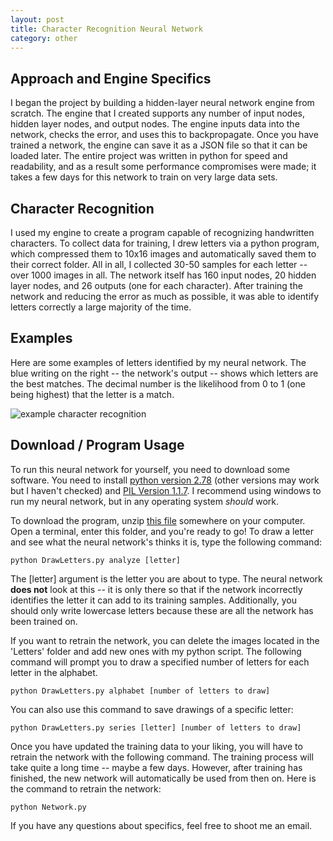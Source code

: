 ```yaml
---
layout: post
title: Character Recognition Neural Network
category: other
---
```


## Approach and Engine Specifics

I began the project by building a hidden-layer neural network engine from scratch. The engine that I created supports any number of input nodes, hidden layer nodes, and output nodes. The engine inputs data into the network, checks the error, and uses this to backpropagate. Once you have trained a network, the engine can save it as a JSON file so that it can be loaded later. The entire project was written in python for speed and readability, and as a result some performance compromises were made; it takes a few days for this network to train on very large data sets.

## Character Recognition

I used my engine to create a program capable of recognizing handwritten characters. To collect data for training, I drew letters via a python program, which compressed them to 10x16 images and automatically saved them to their correct folder. All in all, I collected 30-50 samples for each letter -- over 1000 images in all. The network itself has 160 input nodes, 20 hidden layer nodes, and 26 outputs (one for each character). After training the network and reducing the error as much as possible, it was able to identify letters correctly a large majority of the time.

## Examples

Here are some examples of letters identified by my neural network. The blue writing on the right -- the network's output -- shows which letters are the best matches. The decimal number is the likelihood from 0 to 1 (one being highest) that the letter is a match.

![example character recognition]({{base}}/img/neural-network.jpg "example character recognition")

## Download / Program Usage

To run this neural network for yourself, you need to download some software. You need to install [python version 2.78](https://www.python.org/download/releases/2.7.8/ "python download link") (other versions may work but I haven't checked) and [PIL Version 1.1.7](http://www.pythonware.com/products/pil/ "PIL download link"). I recommend using windows to run my neural network, but in any operating system *should* work.  

To download the program, unzip [this file]({{base}}/downloads/character-recognition-neural-network.zip "zipped neural network files") somewhere on your computer. Open a terminal, enter this folder, and you're ready to go! To draw a letter and see what the neural network's thinks it is, type the following command:

	python DrawLetters.py analyze [letter]

The [letter] argument is the letter you are about to type. The neural network **does not** look at this -- it is only there so that if the network incorrectly identifies the letter it can add to its training samples. Additionally, you should only write lowercase letters because these are all the network has been trained on.

If you want to retrain the network, you can delete the images located in the 'Letters' folder and add new ones with my python script. The following command will prompt you to draw a specified number of letters for each letter in the alphabet.

	python DrawLetters.py alphabet [number of letters to draw]

You can also use this command to save drawings of a specific letter:

	python DrawLetters.py series [letter] [number of letters to draw]

Once you have updated the training data to your liking, you will have to retrain the network with the following command. The training process will take quite a long time -- maybe a few days. However, after training has finished, the new network will automatically be used from then on. Here is the command to retrain the network:

	python Network.py

If you have any questions about specifics, feel free to shoot me an email.
